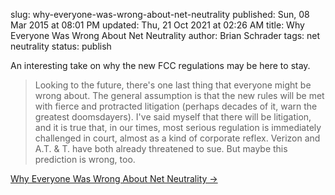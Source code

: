 slug: why-everyone-was-wrong-about-net-neutrality
published: Sun, 08 Mar 2015 at 08:01 PM
updated: Thu, 21 Oct 2021 at 02:26 AM
title: Why Everyone Was Wrong About Net Neutrality 
author: Brian Schrader
tags: net neutrality
status: publish

An interesting take on why the new FCC regulations may be here to stay.

> Looking to the future, there's one last thing that everyone might be wrong about. The general assumption is that the new rules will be met with fierce and protracted litigation (perhaps decades of it, warn the greatest doomsdayers). I've said myself that there will be litigation, and it is true that, in our times, most serious regulation is immediately challenged in court, almost as a kind of corporate reflex. Verizon and A.T. & T. have both already threatened to sue. But maybe this prediction is wrong, too.

[Why Everyone Was Wrong About Net Neutrality &#8594;](http://www.newyorker.com/business/currency/why-everyone-was-wrong-about-net-neutrality)